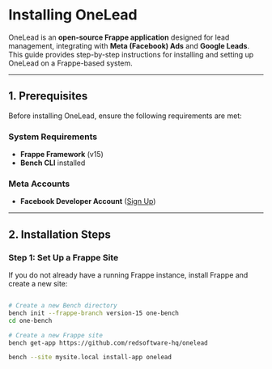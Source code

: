 # Installing OneLead

OneLead is an **open-source Frappe application** designed for lead management, integrating with **Meta (Facebook) Ads** and **Google Leads**. This guide provides step-by-step instructions for installing and setting up OneLead on a Frappe-based system.

---

## **1. Prerequisites**
Before installing OneLead, ensure the following requirements are met:

### **System Requirements**
- **Frappe Framework** (v15)
- **Bench CLI** installed

### **Meta Accounts**
- **Facebook Developer Account** ([Sign Up](https://developers.facebook.com/))

---

## **2. Installation Steps**

### **Step 1: Set Up a Frappe Site**
If you do not already have a running Frappe instance, install Frappe and create a new site:

```bash

# Create a new Bench directory
bench init --frappe-branch version-15 one-bench
cd one-bench

# Create a new Frappe site
bench get-app https://github.com/redsoftware-hq/onelead

bench --site mysite.local install-app onelead
```


